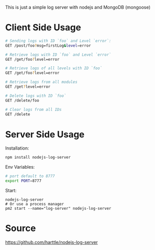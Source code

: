 This is just a simple log server with nodejs and MongoDB (mongoose) 

# Client Side Usage

```bash
# Sending logs with ID `foo` and Level `error`:
GET /post/foo?msg=firstLog&level=error

# Retrieve logs with ID `foo` and Level `error`
GET /get/foo?level=error

# Retrieve logs of all levels with ID `foo`
GET /get/foo?level=error

# Retrieve logs from all modules
GET /get?level=error

# Delete logs with ID `foo`
GET /delete/foo

# Clear logs from all IDs
GET /delete
```

# Server Side Usage

Installation:

```bash
npm install nodejs-log-server
```

Env Variables:

```bash
# port default to 8777
export PORT=8777
```

Start:

```
nodejs-log-server
# Or use a process manager
pm2 start --name="log-server" nodejs-log-server
```

# Source

https://github.com/harttle/nodejs-log-server

